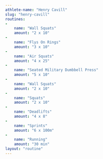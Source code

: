 ```yaml
---
athlete-name: "Henry Cavill"
slug: "henry-cavill"
routines:
-
	name: "Wall Squats"
	amount: "2 x 10"
-
	name: "Flys On Rings"
	amount: "3 x 10"
-
	name: "Air Squats"
	amount: "4 x 25"
-
	name: "Seated Military Dumbbell Press"
	amount: "5 x 10"
-
	name: "Wall Squats"
	amount: "2 x 10"
-
	name: "Squats"
	amount: "2 x 10"
-
	name: "Deadlifts"
	amount: "4 x 8"
-
	name: "Sprints"
	amount: "6 x 100m"
-
	name: "Running"
	amount: "30 min"
layout: "routine"
---
```

